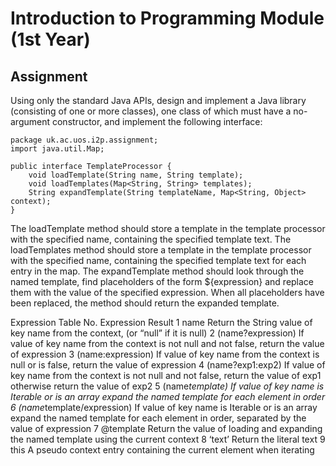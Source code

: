 # Introduction to Programming Module (1st Year)
## Assignment

Using only the standard Java APIs, design and implement a Java library (consisting of one or more classes), one class of which must have a no-argument constructor, and implement the following interface:
```
package uk.ac.uos.i2p.assignment;
import java.util.Map;

public interface TemplateProcessor {
	void loadTemplate(String name, String template);
	void loadTemplates(Map<String, String> templates);
	String expandTemplate(String templateName, Map<String, Object> context);
}
```
The loadTemplate method should store a template in the template processor with the specified name, containing the specified template text.
The loadTemplates method should store a template in the template processor with the specified name, containing the specified template text for each entry in the map.
The expandTemplate method should look through the named template, find placeholders of the form ${expression} and replace them with the value of the specified expression. When all placeholders have been replaced, the method should return the expanded template.

Expression Table
No.	Expression	Result
1	name	Return the String value of key name from the context, (or “null” if it is null)
2	(name?expression)	If value of key name from the context is not null and not false, return the value of expression
3	(name:expression)	If value of key name from the context is null or is false, return the value of expression
4	(name?exp1:exp2)	If value of key name from the context is not null and not false, return the value of exp1 otherwise return the value of exp2
5	(name*template)	If value of key name is Iterable or is an array expand the named template for each element in order
6	(name*template/expression)	If value of key name is Iterable or is an array expand the named template for each element in order, separated by the value of expression
7	@template	Return the value of loading and expanding the named template using the current context
8	‘text’	Return the literal text
9	this	A pseudo context entry containing the current element when iterating
